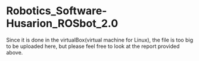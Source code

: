 # Robotics_Software-Husarion_ROSbot_2.0
Since it is done in the virtualBox(virtual machine for Linux), the file is too big to be uploaded here, but please feel free to look at the report provided above.
